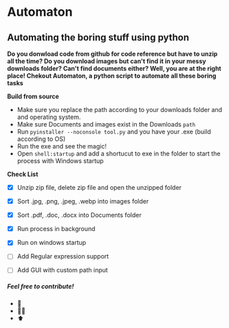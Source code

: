 # Automaton

## Automating the boring stuff using python 


 **Do you donwload  code from github for code reference but have to unzip all the time? Do you download images but can't find it in your messy downloads folder? Can't find documents either? Well, you are at the right place! Chekout Automaton, a python script to automate all these boring tasks** 


 **Build from source**

 * Make sure you replace the path according to your downloads folder and  and operating system.
 * Make sure Documents and images exist in the Downloads `path`
 * Run `pyinstaller --noconsole tool.py` and you have your .exe     (build according to OS)
 * Run the exe and see the magic!
 * Open `shell:startup` and add a shortucut to exe in the folder to start the process with Windows startup



 **Check List**

- [x] Unzip zip file, delete zip file and open the unzipped folder
- [x] Sort .jpg, .png, .jpeg, .webp into images folder 
- [x] Sort .pdf, .doc, .docx into Documents folder
- [x] Run process in background
- [x] Run on windows startup 
- [ ] Add Regular expression support
- [ ] Add GUI with custom path input 
  

##### Feel free to contribute! 
* 🍴 
* 👩‍💻
* ⬆  

